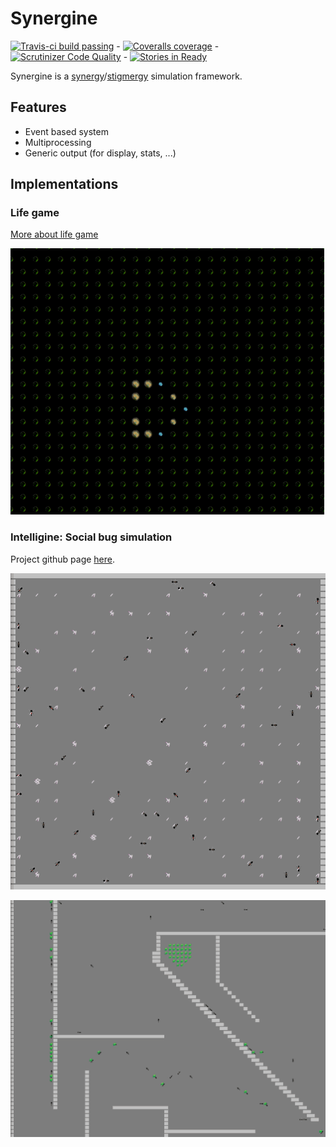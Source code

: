 Synergine
=========

[![Travis-ci build passing](https://travis-ci.org/buxx/synergine.svg?branch=master)](https://travis-ci.org/buxx/synergine) - [![Coveralls coverage](https://coveralls.io/repos/buxx/synergine/badge.png?branch=master)](https://coveralls.io/r/buxx/synergine) - [![Scrutinizer Code Quality](https://scrutinizer-ci.com/g/buxx/synergine/badges/quality-score.png?b=master)](https://scrutinizer-ci.com/g/buxx/synergine/?branch=master) - [![Stories in Ready](https://badge.waffle.io/buxx/synergine.svg?label=ready&title=Ready)](http://waffle.io/buxx/synergine) 

Synergine is a [synergy](https://en.wikipedia.org/wiki/Synergy)/[stigmergy](https://en.wikipedia.org/wiki/Stigmergy) simulation framework. 

## Features

* Event based system
* Multiprocessing 
* Generic output (for display, stats, ...)
 
## Implementations

### Life game

[More about life game](http://en.wikipedia.org/wiki/Conway%27s_Game_of_Life)

[![Lifegame](https://raw.githubusercontent.com/buxx/synergine/master/doc/images/synergine_lifegame.gif)](https://raw.githubusercontent.com/buxx/synergine/master/doc/images/synergine_lifegame.gif) 

### Intelligine: Social bug simulation

Project github page [here](https://github.com/buxx/intelligine). 

[![Intelligine: egg management](https://raw.githubusercontent.com/buxx/intelligine/master/doc/images/intelligine_eggs_20150421.gif)](https://raw.githubusercontent.com/buxx/intelligine/master/doc/images/intelligine_eggs_20150421.gif) 

[![Intelligine: ressource exploration](https://raw.githubusercontent.com/buxx/intelligine/master/doc/images/intelligine_ressource_20150421_r.gif)](https://raw.githubusercontent.com/buxx/intelligine/master/doc/images/intelligine_ressource_20150421_r.gif) 
